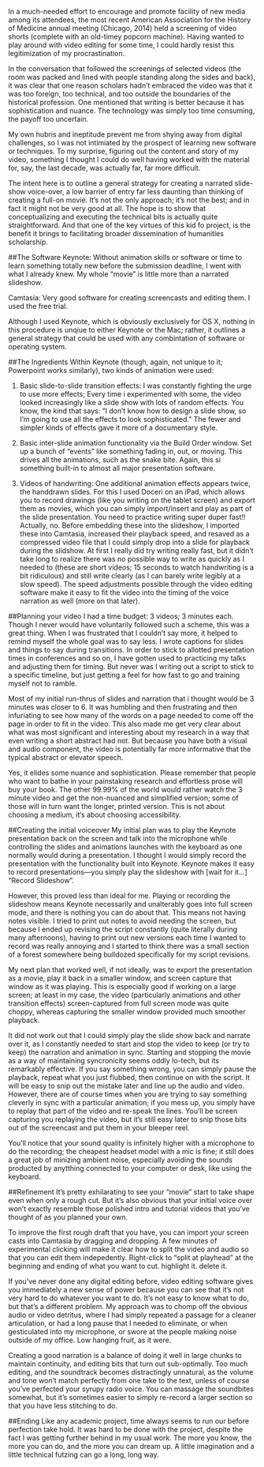 In a much-needed effort to encourage and promote facility of new media among its attendees, the most recent American Association for the History of Medicine annual meeting (Chicago, 2014) held a screening of video shorts (complete with an old-timey popcorn machine). Having wanted to play around with video editing for some time, I could hardly resist this legitimization of my procrastination.

In the conversation that followed the screenings of selected videos (the room was packed and lined with people standing along the sides and back), it was clear that one reason scholars hadn’t embraced the video was that it was too foreign, too technical, and too outside the boundaries of the historical profession. One mentioned that writing is better because it has sophistication and nuance. The technology was simply too time consuming, the payoff too uncertain.

My own hubris and ineptitude prevent me from shying away from digital challenges, so I was not intimiated by the prospect of learning new software or techniques. To my surprise, figuring out the content and story of my video, something I thought I could do well having worked with the material for, say, the last decade, was actually far, far more difficult.

The intent here is to outline a general strategy for creating a narrated slide-show voice-over, a low barrier of entry far less daunting than thinking of creating a full-on movie. It’s not the only approach; it’s not the best; and in fact it might not be very good at all. The hope is to show that conceptualizing and executing the technical bits is actually quite straightforward. And that one of the key virtues of this kid fo project, is the benefit it brings to facilitating broader dissemination of humanities scholarship.

##The Software
Keynote: Without animation skills or software or time to learn something totally new before the submission deadline, I went with what I already knew. My whole “movie” is little more than a narrated slideshow.

Camtasia: Very good software for creating screencasts and editing them. I used the free trial. 

Although I used Keynote, which is obviously exclusively for OS X, nothing in this procedure is unqiue to either Keynote or the Mac; rather, it outlines a general strategy that could be used with any combintation of software or operating system.

##The Ingredients
Within Keynote (though, again, not unique to it; Powerpoint works similarly), two kinds of animation were used:

1) Basic slide-to-slide transition effects: I was constantly fighting the urge to use more effects; Every time i experimented with some, the video looked increasingly like a slide show with lots of random effects. You know, the kind that says: “I don’t know how to design a slide show, so I’m going to use all the effects to look sophisticated." The fewer and simpler kinds of effects gave it more of a documentary style.

2) Basic inter-slide animation functionality via the Build Order window. Set up a bunch of “events” like something fading in, out, or moving. This drives all the animations, such as the snake bite. Again, this si something built-in to almost all major presentation software.
 
3) Videos of handwriting: One additional animation effects appears twice, the handdrawn slides. For this I used Doceri on an iPad, which allows you to record drawings (like you writing on the tablet screen) and export them as movies, which you can simply import/insert and play as part of the slide presentation. You need to practice writing super duper fast!! Actually, no. Before embedding these into the slideshow, I imported these into Camtasia, increased their playback speed, and resaved as a compressed video file that I could simply drop into a slide for playback during the slidshow. At first I really did try writing really fast, but it didn’t take long to realize there was no possible way to write as quickly as I needed to (these are short videos; 15 seconds to watch handwriting is a bit ridiculous) and still write clearly (as I can barely write legibly at a slow speed). The speed adjustments possible through the video editing software make it easy to fit the video into the timing of the voice narration as well (more on that later).

##Planning your video
I had a time budget: 3 videos; 3 minutes each. Though I never would have voluntarily followed such a scheme, this was a great thing. When I was frustrated that I couldn’t say more, it helped to remind myself the whole goal was to say less. I wrote captions for slides and things to say during transitions. In order to stick to allotted presentation times in conferences and so on, I have gotten used to practicing my talks and adjusting them for timing. But never was I writing out a script to stick to a specific timeline, but just getting a feel for how fast to go and training myself not to ramble. 

Most of my initial run-thrus of slides and narration that i thought would be 3 minutes was closer to 6. It was humbling and then frustrating and then infuriating to see how many of the words on a page needed to come off the page in order to fit in the video. This also made me get very clear about what was most significant and interesting about my research in a way that even writing a short abstract had not.  But because you have both a visual and audio component, the video is potentially far more informative that the typical abstract or elevator speech.

Yes, it elides some nuance and sophistication. Please remember that people who want to bathe in your painstaking research and effortless prose will buy your book. The other 99.99% of the world would rather watch the 3 minute video and get the non-nuanced and simplified version; some of those will in turn want the longer, printed version. This is not about choosing a medium, it’s about choosing accessibility.

##Creating the initial voiceover
My initial plan was to play the Keynote presentation back on the screen and talk into the microphone while controlling the slides and animations launches with the keyboard as one normally would during a presentation. I thought I would simply record the presentation with the functionality built into Keynote. Keynote makes it easy to record presentations—you simply play the slideshow with [wait for it…] “Record Slideshow”.

However, this proved less than ideal for me. Playing or recording the slideshow means Keynote necessarily and unalterably goes into full screen mode, and there is nothing you can do about that. This means not having notes visible. I tried to print out notes to avoid needing the screen, but because I ended up revising the script constantly (quite literally during many afternoons), having to print out new versions each time I wanted to record was really annoying and I started to think there was a small section of a forest somewhere being bulldozed specifically for my script revisions.

My next plan that worked well, if not ideally, was to export the presentation as a movie, play it back in a smaller window, and screen capture that window as it was playing. This is especially good if working on a large screen; at least in my case, the video (particularly animations and other transition effects) screen-captured from full screen mode was quite choppy, whereas capturing the smaller window provided much smoother playback. 

It did not work out that I could simply play the slide show back and narrate over it, as I constantly needed to start and stop the video to keep (or try to keep) the narration and animation in sync. Starting and stopping the movie as a way of maintaining syncronicity seems oddly lo-tech, but its remarkably effective. If you say something wrong, you can simply pause the playback, repeat what you just flubbed, then continue on with the script. It will be easy to snip out the mistake later and line up the audio and video. However, there are of course times when you are trying to say something cleverly in sync with a particular animation; if you mess up, you simply have to replay that part of the video and re-speak the lines. You’ll be screen capturing you replaying the video, but it’s still easy later to snip those bits out of the screencast and put them in your bleeper reel.

You’ll notice that your sound quality is infinitely higher with a microphone to do the recording; the cheapest headset model with a mic is fine; it still does a great job of minizing ambient noise, especially avoiding the sounds producted by anytthing connected to your computer or desk, like using the keyboard.

##Refinement
It’s pretty exhilarating to see your “movie” start to take shape even when only a rough cut. But it’s also obvious that your initial voice over won’t exactly resemble those polished intro and tutorial videos that you’ve thought of as you planned your own.

To improve the first rough draft that you have, you can import your screen casts into Camtasia by dragging and dropping. A few minutes of experimental clicking will make it clear how to split the video and audio so that you can edit them indepedently. Right-click to “split at playhead” at the beginning and ending of what you want to cut. highlight it. delete it. 

If you’ve never done any digital editing before, video editing software gives you immediately a new sense of power because you can see that it’s not very hard to do whatever you want to do. It’s not easy to know what to do, but that’s a different problem. My approach was to chomp off the obvious audio or video detritus, where I had simply repeated a passage for a cleaner articulation, or had a long pause that I needed to eliminate, or when gesticulated into my microphone, or swore at the people making noise outside of my office. Low hanging fruit, as it were.

Creating a good narration is a balance of doing it well in large chunks to maintain continuity, and editing bits that turn out sub-optimally. Too much editing, and the soundtrack becomes distractingly unnatural, as the volume and tone won’t match perfectly from one take to the text, unless of course you’ve perfected your syrupy radio voice. You can massage the soundbites somewhat, but it’s sometimes easier to simply re-record a larger section so that you have less stitching to do.

##Ending
Like any academic project, time always seems to run our before perfection take hold. It was hard to be done with the project, despite the fact I was getting further behind in my usual work. The more you know, the more you can do, and the more you can dream up. A little imagination and a little technical futzing can go a long, long way.